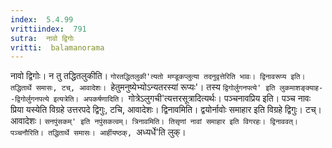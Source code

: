 ```yaml
---
index:  5.4.99
vrittiindex:  791
sutra:  नावो द्विगोः
vritti:  balamanorama 
---
```


नावो द्विगोः। न तु तद्धितलुकीति। `गोरतद्धितलुकी'त्यतो मण्डूकप्लुत्या तदनुवृत्तेरिति भावः। द्विनावरूप्य इति। तद्धितार्थे समासः, टच्, आवादेशः। `हेतुमनुष्येभ्योऽन्यतरस्यां रूप्यः'। तस्य `द्विगोर्लुगनपत्ये' इति लुकमाशङ्क्याह--द्विगोर्लुगनपत्ये इत्यत्रेति। अपकर्षणादिति। `गोत्रेऽलुगची'त्यत्तरसूत्रादित्यर्थः। पञ्चनावप्रिय इति। पञ्च नावः प्रिया यस्येति विग्रहे उत्तरपदे द्विगुः, टचि, आवादेशः। द्विनावमिति। द्वयोर्नावोः समाहार इति विग्रहे द्विगुः। टच्। आवादेशः। `सनपुंसकम्' इति नपुंसकत्वम्। त्रिनावमिति। तिसृणां नावां समाहार इति विगरहः। द्विनाववत्। पञ्चनौरिति। तद्धितार्थे समासः। आर्हीयष्ठक्, `अध्यर्धे'ति लुक्।

